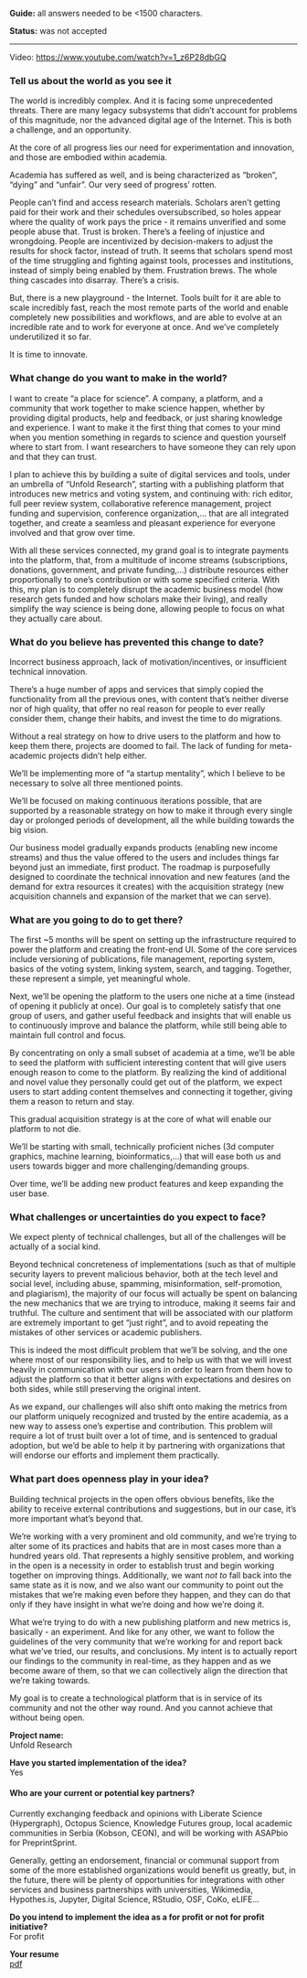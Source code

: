 **Guide:** all answers needed to be <1500 characters.

**Status:** was not accepted

---

Video: https://www.youtube.com/watch?v=1_z6P28dbGQ

### Tell us about the world as you see it

The world is incredibly complex. And it is facing some unprecedented threats. There are many legacy subsystems that didn’t account for problems of this magnitude, nor the advanced digital age of the Internet. This is both a challenge, and an opportunity.

At the core of all progress lies our need for experimentation and innovation, and those are embodied within academia.

Academia has suffered as well, and is being characterized as “broken”, “dying” and “unfair”. Our very seed of progress’ rotten.

People can’t find and access research materials. Scholars aren’t getting paid for their work and their schedules oversubscribed, so holes appear where the quality of work pays the price - it remains unverified and some people abuse that. Trust is broken. There’s a feeling of injustice and wrongdoing. People are incentivized by decision-makers to adjust the results for shock factor, instead of truth. It seems that scholars spend most of the time struggling and fighting against tools, processes and institutions, instead of simply being enabled by them. Frustration brews. The whole thing cascades into disarray. There’s a crisis.

But, there is a new playground - the Internet. Tools built for it are able to scale incredibly fast, reach the most remote parts of the world and enable completely new possibilities and workflows, and are able to evolve at an incredible rate and to work for everyone at once. And we’ve completely underutilized it so far.

It is time to innovate.

### What change do you want to make in the world?

I want to create “a place for science”. A company, a platform, and a community that work together to make science happen, whether by providing digital products, help and feedback, or just sharing knowledge and experience. I want to make it the first thing that comes to your mind when you mention something in regards to science and question yourself where to start from. I want researchers to have someone they can rely upon and that they can trust.

I plan to achieve this by building a suite of digital services and tools, under an umbrella of “Unfold Research”, starting with a publishing platform that introduces new metrics and voting system, and continuing with: rich editor, full peer review system, collaborative reference management, project funding and supervision, conference organization,… that are all integrated together, and create a seamless and pleasant experience for everyone involved and that grow over time.

With all these services connected, my grand goal is to integrate payments into the platform, that, from a multitude of income streams (subscriptions, donations, government, and private funding,...) distribute resources either proportionally to one’s contribution or with some specified criteria. With this, my plan is to completely disrupt the academic business model (how research gets funded and how scholars make their living), and really simplify the way science is being done, allowing people to focus on what they actually care about.

### What do you believe has prevented this change to date?

Incorrect business approach, lack of motivation/incentives, or insufficient technical innovation.

There’s a huge number of apps and services that simply copied the functionality from all the previous ones, with content that’s neither diverse nor of high quality, that offer no real reason for people to ever really consider them, change their habits, and invest the time to do migrations.

Without a real strategy on how to drive users to the platform and how to keep them there, projects are doomed to fail. The lack of funding for meta-academic projects didn’t help either.

We’ll be implementing more of “a startup mentality”, which I believe to be necessary to solve all three mentioned points.

We’ll be focused on making continuous iterations possible, that are supported by a reasonable strategy on how to make it through every single day or prolonged periods of development, all the while building towards the big vision.

Our business model gradually expands products (enabling new income streams) and thus the value offered to the users and includes things far beyond just an immediate, first product. The roadmap is purposefully designed to coordinate the technical innovation and new features (and the demand for extra resources it creates) with the acquisition strategy (new acquisition channels and expansion of the market that we can serve).

### What are you going to do to get there?

The first ~5 months will be spent on setting up the infrastructure required to power the platform and creating the front-end UI. Some of the core services include versioning of publications, file management, reporting system, basics of the voting system, linking system, search, and tagging. Together, these represent a simple, yet meaningful whole.

Next, we’ll be opening the platform to the users one niche at a time (instead of opening it publicly at once). Our goal is to completely satisfy that one group of users, and gather useful feedback and insights that will enable us to continuously improve and balance the platform, while still being able to maintain full control and focus.

By concentrating on only a small subset of academia at a time, we’ll be able to seed the platform with sufficient interesting content that will give users enough reason to come to the platform. By realizing the kind of additional and novel value they personally could get out of the platform, we expect users to start adding content themselves and connecting it together, giving them a reason to return and stay.

This gradual acquisition strategy is at the core of what will enable our platform to not die.

We’ll be starting with small, technically proficient niches (3d computer graphics, machine learning, bioinformatics,…) that will ease both us and users towards bigger and more challenging/demanding groups.

Over time, we’ll be adding new product features and keep expanding the user base.

### What challenges or uncertainties do you expect to face?

We expect plenty of technical challenges, but all of the challenges will be actually of a social kind.

Beyond technical concreteness of implementations (such as that of multiple security layers to prevent malicious behavior, both at the tech level and social level, including abuse, spamming, misinformation, self-promotion, and plagiarism), the majority of our focus will actually be spent on balancing the new mechanics that we are trying to introduce, making it seems fair and truthful. The culture and sentiment that will be associated with our platform are extremely important to get “just right”, and to avoid repeating the mistakes of other services or academic publishers.

This is indeed the most difficult problem that we’ll be solving, and the one where most of our responsibility lies, and to help us with that we will invest heavily in communication with our users in order to learn from them how to adjust the platform so that it better aligns with expectations and desires on both sides, while still preserving the original intent.

As we expand, our challenges will also shift onto making the metrics from our platform uniquely recognized and trusted by the entire academia, as a new way to assess one’s expertise and contribution. This problem will require a lot of trust built over a lot of time, and is sentenced to gradual adoption, but we’d be able to help it by partnering with organizations that will endorse our efforts and implement them practically.

### What part does openness play in your idea?

Building technical projects in the open offers obvious benefits, like the ability to receive external contributions and suggestions, but in our case, it’s more important what’s beyond that.

We’re working with a very prominent and old community, and we’re trying to alter some of its practices and habits that are in most cases more than a hundred years old. That represents a highly sensitive problem, and working in the open is a necessity in order to establish trust and begin working together on improving things. Additionally, we want *not to* fall back into the same state as it is now, and we also want our community to point out the mistakes that we’re making even before they happen, and they can do that only if they have insight in what we’re doing and how we’re doing it.

What we’re trying to do with a new publishing platform and new metrics is, basically - an experiment. And like for any other, we want to follow the guidelines of the very community that we’re working for and report back what we’ve tried, our results, and conclusions. My intent is to actually report our findings to the community in real-time, as they happen and as we become aware of them, so that we can collectively align the direction that we’re taking towards.

My goal is to create a technological platform that is in service of its community and not the other way round. And you cannot achieve that without being open.

**Project name:**<br>
Unfold Research

**Have you started implementation of the idea?**<br>
Yes

#### Who are your current or potential key partners?

Currently exchanging feedback and opinions with Liberate Science (Hypergraph), Octopus Science, Knowledge Futures group, local academic communities in Serbia (Kobson, CEON), and will be working with ASAPbio for PreprintSprint.

Generally, getting an endorsement, financial or communal support from some of the more established organizations would benefit us greatly, but, in the future, there will be plenty of opportunities for integrations with other services and business partnerships with universities, Wikimedia, Hypothes.is, Jupyter, Digital Science, RStudio, OSF, CoKo, eLIFE...

**Do you intend to implement the idea as a for profit or not for profit initiative?**<br>
For profit

**Your resume**<br>
[pdf](https://s3.amazonaws.com/files.formstack.com/uploads/2053378/33844456/692146468/33844456_dragan_okanovic_resume.pdf)